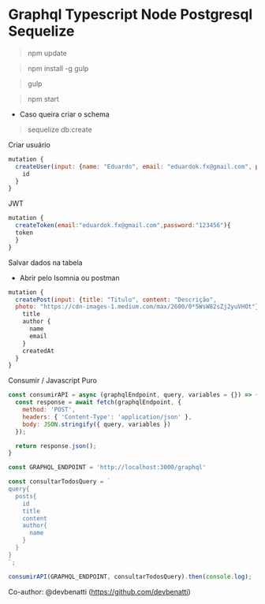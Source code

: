 
# Graphql Typescript Node Postgresql Sequelize

> npm update

> npm install -g gulp

> gulp

> npm start

* Caso queira criar o schema

> sequelize db:create


 Criar usuário

```javascript
mutation {
  createUser(input: {name: "Eduardo", email: "eduardok.fx@gmail.com", password: "123456"}) {
    id
  }
}
```

JWT

```javascript
mutation {
  createToken(email:"eduardok.fx@gmail.com",password:"123456"){
  token
  }
}
```

Salvar dados na tabela

* Abrir pelo Isomnia ou postman


```javascript
mutation {
  createPost(input: {title: "Titulo", content: "Descrição",
  photo: "https://cdn-images-1.medium.com/max/2600/0*5WsW82sZj2yuVHOt"}) {
    title
    author {
      name
      email
    }
    createdAt
  }
}


```




Consumir / Javascript Puro

```javascript
const consumirAPI = async (graphqlEndpoint, query, variables = {}) => {
  const response = await fetch(graphqlEndpoint, {
    method: 'POST',
    headers: { 'Content-Type': 'application/json' },
    body: JSON.stringify({ query, variables })
  });

  return response.json();
}

const GRAPHQL_ENDPOINT = 'http://localhost:3000/graphql'

const consultarTodosQuery = `
query{
  posts{
    id
    title
    content
    author{
      name
    }
  }
}
`;

consumirAPI(GRAPHQL_ENDPOINT, consultarTodosQuery).then(console.log);
```

Co-author: @devbenatti (https://github.com/devbenatti)

